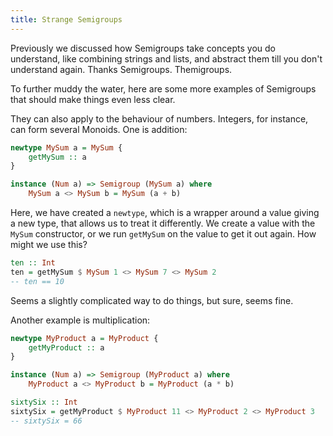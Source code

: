 ```yaml
---
title: Strange Semigroups
---
```


Previously we discussed how Semigroups take concepts you do understand, like combining strings and lists, and abstract them till you don't understand again. Thanks Semigroups. Themigroups.

To further muddy the water, here are some more examples of Semigroups that should make things even less clear.

They can also apply to the behaviour of numbers. Integers, for instance, can form several Monoids. One is addition:

```haskell
newtype MySum a = MySum {
    getMySum :: a
}

instance (Num a) => Semigroup (MySum a) where
    MySum a <> MySum b = MySum (a + b)
```

Here, we have created a `newtype`, which is a wrapper around a value giving a new type, that allows us to treat it differently. We create a value with the `MySum` constructor, or we run `getMySum` on the value to get it out again. How might we use this?

```haskell
ten :: Int
ten = getMySum $ MySum 1 <> MySum 7 <> MySum 2
-- ten == 10
```

Seems a slightly complicated way to do things, but sure, seems fine.

Another example is multiplication:

```haskell
newtype MyProduct a = MyProduct {
    getMyProduct :: a
}

instance (Num a) => Semigroup (MyProduct a) where
    MyProduct a <> MyProduct b = MyProduct (a * b)

sixtySix :: Int
sixtySix = getMyProduct $ MyProduct 11 <> MyProduct 2 <> MyProduct 3
-- sixtySix = 66
```
